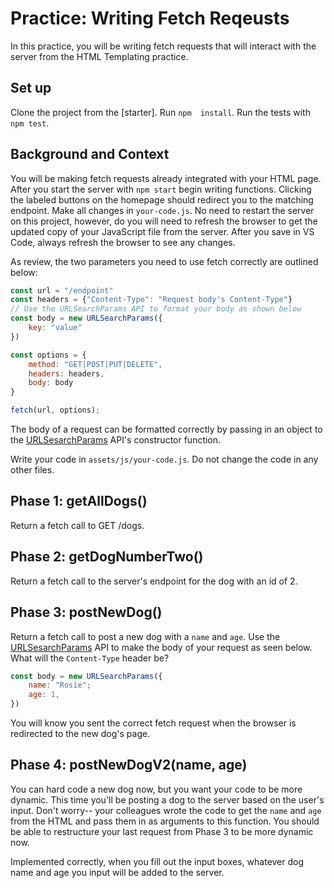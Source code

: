 # Practice: Writing Fetch Reqeusts

In this practice, you will be writing fetch requests that will interact with the server from the HTML Templating practice. 

## Set up

Clone the project from the [starter]. Run `npm  install`. Run the tests with `npm test`.

## Background and Context

You will be making fetch requests already integrated with your HTML page. After you start the server with `npm start` begin writing functions. Clicking the labeled buttons on the homepage should redirect you to the matching endpoint. Make all changes in `your-code.js`. No need to restart the server on this project, however, do you will need to refresh the browser to get the updated copy of your JavaScript file from the server. After you save in VS Code, always refresh the browser to see any changes. 

As review, the two parameters you need to use fetch correctly are outlined below: 

```js
const url = "/endpoint"
const headers = {"Content-Type": "Request body's Content-Type"}
// Use the URLSearchParams API to format your body as shown below
const body = new URLSearchParams({
    key: "value"
})

const options = {
    method: "GET|POST|PUT|DELETE", 
    headers: headers,
    body: body
}

fetch(url, options);
```

The body of a request can be formatted correctly by passing in an object to the [URLSesarchParams] API's constructor function. 

Write your code in `assets/js/your-code.js`. Do not change the code in any other files. 


## Phase 1: getAllDogs()

Return a fetch call to GET /dogs. 

## Phase 2: getDogNumberTwo()

Return a fetch call to the server's endpoint for the dog with an id of 2.

## Phase 3: postNewDog() 

Return a fetch call to post a new dog with a `name` and `age`. Use the [URLSesarchParams] API to make the body of your request as seen below. What will the `Content-Type` header be?

```js
const body = new URLSearchParams({
    name: "Rosie"; 
    age: 1,
})
```

You will know you sent the correct fetch request when the browser is redirected to the new dog's page. 

## Phase 4: postNewDogV2(name, age) 

You can hard code a new dog now, but you want your code to be more dynamic. This time you'll be posting a dog to the server based on the user's input. Don't worry-- your colleagues wrote the code to get the `name` and `age` from the HTML and pass them in as arguments to this function. You should be able to restructure your last request from Phase 3 to be more dynamic now. 

Implemented correctly, when you fill out the input boxes, whatever dog name and age you input will be added to the server. 

[URLSesarchParams]: https://developer.mozilla.org/en-US/docs/Web/API/URLSearchParams/URLSearchParams